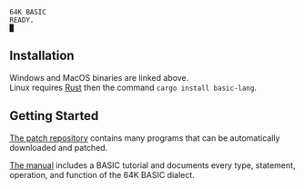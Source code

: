 ```
64K BASIC
READY.
█
```

## Installation

Windows and MacOS binaries are linked above.<br />
Linux requires [Rust](https://www.rust-lang.org/tools/install) then
the command `cargo install basic-lang`.

## Getting Started

[The patch repository](https://github.com/AE9RB/basic-lang/tree/master/patch)
contains many programs that can be automatically downloaded and patched.

[The manual](https://github.com/AE9RB/basic-lang/tree/master/patch)
includes a BASIC tutorial and documents every type, statement,
operation, and function of the 64K BASIC dialect.
